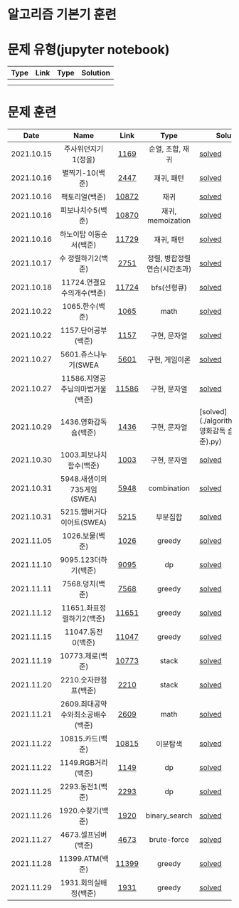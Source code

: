 # 알고리즘 기본기 훈련

# 문제 유형(jupyter notebook) 
| Type | Link | Type     | Solution                                                       |
| :---------: | :------------------------------------:|:--------: |-------------------------------------------------------- |
|      |      |      |          |
|      |      |      | |




# 문제 훈련

| Date       | Name        |Link                                | Type     | Solution                                                       |
| :--------: | :---------: | :------------------------------------:|:--------: |-------------------------------------------------------- |
|2021.10.15|주사위던지기1(정올)| [1169](https://vo.la/LFywv) | 순열, 조합, 재귀 |[solved](./algorithm/1169.주사위던지기1(정올).py) |
|2021.10.16|별찍기-10(백준)| [2447](https://www.acmicpc.net/problem/2447) | 재귀, 패턴 |[solved](./algorithm/2447.별찍기-10(백준).py) |
|2021.10.16|팩토리얼(백준)| [10872](https://www.acmicpc.net/problem/10872) | 재귀 |[solved](./algorithm/10872.팩토리얼(백준).py) |
|2021.10.16|피보나치수5(백준)| [10870](https://www.acmicpc.net/problem/10870) | 재귀, memoization |[solved](./algorithm/10870.피보나치수5(백준).py) |
|2021.10.16|하노이탑 이동순서(백준)| [11729](https://www.acmicpc.net/problem/11729) | 재귀, 패턴 |[solved](./algorithm/11729.하노이탑이동순서(백준).py) |
|2021.10.17|수 정렬하기2(백준)| [2751](https://www.acmicpc.net/problem/2751) | 정렬, 병합정렬연습(시간초과) |[solved](./algorithm/2751.수정렬하기2(백준).py) |
|2021.10.18|11724.연결요수의개수(백준)| [11724](https://www.acmicpc.net/problem/11724) | bfs(선형큐) |[solved](./algorithm/11724.연결요수의개수(백준).py) |
|2021.10.22|1065.한수(백준)| [1065](https://www.acmicpc.net/problem/1065) |math|[solved](./algorithm/1065.한수(백준).py) |
|2021.10.22|1157.단어공부(백준)| [1157](https://www.acmicpc.net/problem/1157) | 구현, 문자열 |[solved](./algorithm/1157.단어공부(백준).py) |
|2021.10.27|5601.쥬스나누기(SWEA| [5601](https://swexpertacademy.com/main/code/problem/problemDetail.do?contestProbId=AWXGAylqcdYDFAUo&categoryId=AWXGAylqcdYDFAUo&categoryType=CODE&problemTitle=5601&orderBy=FIRST_REG_DATETIME&selectCodeLang=ALL&select-1=&pageSize=10&pageIndex=1&&&&&&&&&) | 구현, 게임이론 |[solved](./algorithm/5601.쥬스나누기.py) |
|2021.10.27|11586.지영공주님의마법거울(백준)| [11586](https://www.acmicpc.net/problem/11586) | 구현, 문자열 |[solved](./algorithm/11586.지영공주님의마법거울(백준).py) |
|2021.10.29|1436.영화감독 숌(백준)| [1436](https://www.acmicpc.net/problem/1436) | 구현, 문자열 |[solved](./algorithm/1436.영화감독 숌(백준).py) |
|2021.10.30|1003.피보나치함수(백준)| [1003](https://www.acmicpc.net/problem/1003) | 구현, 문자열 |[solved](./algorithm/1003.피보나치함수(백준).py) |
|2021.10.31|5948.새샘이의735게임(SWEA)| [5948](https://c11.kr/tex8) | combination |[solved](./algorithm/5948.새샘이의735게임(SWEA).py) |
|2021.10.31|5215.햄버거다이어트(SWEA)| [5215](https://url.kr/7odkz4) | 부분집합 |[solved](./algorithm/5215.햄버거다이어트(SWEA).py) |
|2021.11.05|1026.보물(백준)| [1026](https://www.acmicpc.net/problem/1026) | greedy |[solved](./algorithm/1026.보물(백준).py) |
|2021.11.10|9095.123더하기(백준)| [9095](https://www.acmicpc.net/problem/9095) | dp |[solved](./algorithm/9095.123더하기(백준).py) |
|2021.11.11|7568.덩치(백준)| [7568](https://www.acmicpc.net/problem/7568) | greedy |[solved](./algorithm/7568.덩치(백준).py) |
|2021.11.12|11651.좌표정렬하기2(백준)| [11651](https://www.acmicpc.net/problem/11651) | greedy |[solved](./algorithm/11651.좌표정렬하기2(백준).py) |
|2021.11.15|11047.동전0(백준)| [11047](https://www.acmicpc.net/problem/11047) | greedy |[solved](./algorithm/11047.동전0(백준).py) |
|2021.11.19|10773.제로(백준)| [10773](https://www.acmicpc.net/problem/10773) | stack |[solved](./algorithm/10773.제로(백준).py) |
|2021.11.20|2210.숫자판점프(백준)| [2210](https://www.acmicpc.net/problem/2210) | stack |[solved](./algorithm/2210.숫자판점프(백준).py) |
|2021.11.21|2609.최대공약수와최소공배수(백준)| [2609](https://www.acmicpc.net/problem/2609) | math |[solved](./algorithm/2609.최대공약수와최소공배수(백준).py) |
|2021.11.22|10815.카드(백준)| [10815](https://www.acmicpc.net/problem/10815) | 이분탐색 |[solved](./algorithm/10815.카드(백준).py) |
|2021.11.22|1149.RGB거리(백준)| [1149](https://www.acmicpc.net/problem/1149) | dp |[solved](./algorithm/1149.RGB거리(백준).py) |
|2021.11.25|2293.동전1(백준)| [2293](https://www.acmicpc.net/problem/2293) | dp |[solved](./algorithm/2293.동전1(백준).py) |
|2021.11.26|1920.수찾기(백준)| [1920](https://www.acmicpc.net/problem/1920) | binary_search |[solved](./algorithm/1920.수찾기(백준).py) |
|2021.11.27|4673.셀프넘버(백준)| [4673](https://www.acmicpc.net/problem/4673) | brute-force |[solved](./algorithm/4673.셀프넘버(백준).py) |
|2021.11.28|11399.ATM(백준)| [11399](https://www.acmicpc.net/problem/11399) | greedy |[solved](./algorithm/11399.ATM(백준).py) |
|2021.11.29|1931.회의실배정(백준)| [1931](https://www.acmicpc.net/problem/1931) | greedy |[solved](./algorithm/1931.회의실배정(백준).py) |

